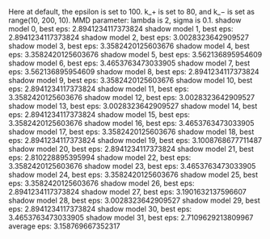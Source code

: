 Here at default, the epsilon is set to 100. k_+ is set to 80, and k_− is set as range(10, 200, 10). MMD parameter: lambda is 2, sigma is 0.1.
shadow model 0, best eps: 2.8941234117373824
shadow model 1, best eps: 2.8941234117373824
shadow model 2, best eps: 3.0028323642909527
shadow model 3, best eps: 3.3582420125603676
shadow model 4, best eps: 3.3582420125603676
shadow model 5, best eps: 3.562136895954609
shadow model 6, best eps: 3.4653763473033905
shadow model 7, best eps: 3.562136895954609
shadow model 8, best eps: 2.8941234117373824
shadow model 9, best eps: 3.3582420125603676
shadow model 10, best eps: 2.8941234117373824
shadow model 11, best eps: 3.3582420125603676
shadow model 12, best eps: 3.0028323642909527
shadow model 13, best eps: 3.0028323642909527
shadow model 14, best eps: 2.8941234117373824
shadow model 15, best eps: 3.3582420125603676
shadow model 16, best eps: 3.4653763473033905
shadow model 17, best eps: 3.3582420125603676
shadow model 18, best eps: 2.8941234117373824
shadow model 19, best eps: 3.1008768677711487
shadow model 20, best eps: 2.8941234117373824
shadow model 21, best eps: 2.810228895395994
shadow model 22, best eps: 3.3582420125603676
shadow model 23, best eps: 3.4653763473033905
shadow model 24, best eps: 3.3582420125603676
shadow model 25, best eps: 3.3582420125603676
shadow model 26, best eps: 2.8941234117373824
shadow model 27, best eps: 3.1901632137596607
shadow model 28, best eps: 3.0028323642909527
shadow model 29, best eps: 2.8941234117373824
shadow model 30, best eps: 3.4653763473033905
shadow model 31, best eps: 2.7109629213809967
average eps: 3.158769667352317
